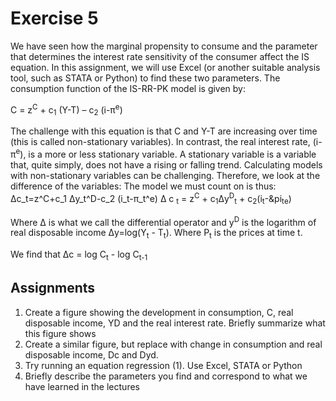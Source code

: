 # Exercise 5
We have seen how the marginal propensity to consume and the parameter that determines the interest rate sensitivity of the consumer affect the IS equation. In this assignment, we will use Excel (or another suitable analysis tool, such as STATA or Python) to find these two parameters.
The consumption function of the IS-RR-PK model is given by:

C = z<sup>C</sup> + c<sub>1</sub> (Y-T) – c<sub>2</sub> (i-&pi;<sup>e</sup>)

The challenge with this equation is that C and Y-T are increasing over time (this is called non-stationary variables). In contrast, the real interest rate, (i-&pi;<sup>e</sup>), is a more or less stationary variable. A stationary variable is a variable that, quite simply, does not have a rising or falling trend.
Calculating models with non-stationary variables can be challenging. Therefore, we look at the difference of the variables:
The model we must count on is thus:
	Δc_t=z^C+c_1 Δy_t^D-c_2 (i_t-π_t^e)
&Delta; c <sub>t</sub>  = z<sup>C</sup> + c<sub>1</sub>&Delta;y<sup>D</sup><sub>t</sub> + c<sub>2</sub>(i<sub>t</sub>-&pi<sub>t</sub><sub>e</sub>)

Where &Delta; is what we call the differential operator and y<sup>D</sup> is the logarithm of real disposable income &Delta;y=log(Y<sub>t</sub> - T<sub>t</sub>). Where P<sub>t</sub> is the prices at time t. 

We find that &Delta;c = log C<sub>t</sub> - log C<sub>t-1</sub>

## Assignments

1. Create a figure showing the development in consumption, C, real disposable income, YD and the real interest rate. Briefly summarize what this figure shows
2. Create a similar figure, but replace with change in consumption and real disposable income, Dc and Dyd.
3. Try running an equation regression (1). Use Excel, STATA or Python
4. Briefly describe the parameters you find and correspond to what we have learned in the lectures

